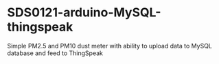# SDS0121-arduino-MySQL-thingspeak
Simple PM2.5 and PM10 dust meter with ability to upload data to MySQL database and feed to ThingSpeak

